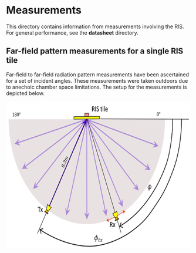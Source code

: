 # Measurements

This directory contains information from measurements involving the RIS. For general performance, see the __datasheet__ directory.

## Far-field pattern measurements for a single RIS tile

Far-field to far-field radiation pattern measurements have been ascertained for a set of incident angles. These measurements were taken outdoors due to anechoic chamber space limitations. The setup for the measurements is depicted below. 

<img src="images/ff_measurement_setup.png" height="400">
